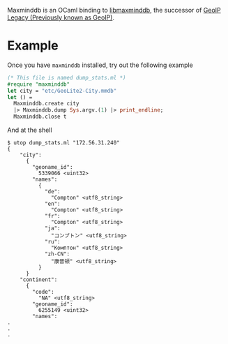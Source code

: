 Maxminddb is an OCaml binding to [libmaxminddb](https://github.com/maxmind/libmaxminddb),
the successor of [GeoIP Legacy (Previously known as
GeoIP)](http://dev.maxmind.com/geoip/).

# Example

Once you have `maxminddb` installed, try out the following example

```ocaml
(* This file is named dump_stats.ml *)
#require "maxminddb"
let city = "etc/GeoLite2-City.mmdb"
let () =
  Maxminddb.create city
  |> Maxminddb.dump Sys.argv.(1) |> print_endline;
  Maxminddb.close t
```

And at the shell

```shell
$ utop dump_stats.ml "172.56.31.240"
{
    "city": 
      {
        "geoname_id": 
          5339066 <uint32>
        "names": 
          {
            "de": 
              "Compton" <utf8_string>
            "en": 
              "Compton" <utf8_string>
            "fr": 
              "Compton" <utf8_string>
            "ja": 
              "コンプトン" <utf8_string>
            "ru": 
              "Комптон" <utf8_string>
            "zh-CN": 
              "康普顿" <utf8_string>
          }
      }
    "continent": 
      {
        "code": 
          "NA" <utf8_string>
        "geoname_id": 
          6255149 <uint32>
        "names": 
.
.
.
```
